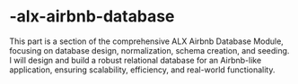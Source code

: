 # -alx-airbnb-database
This part is a section of the comprehensive ALX Airbnb Database Module, focusing on database design, normalization, schema creation, and seeding. I will design and build a robust relational database for an Airbnb-like application, ensuring scalability, efficiency, and real-world functionality. 
